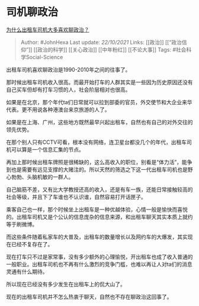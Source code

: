 # 司机聊政治
[为什么出租车司机大多喜欢聊政治？](https://www.zhihu.com/question/20362910/answer/2179499575)

> Author: #JohnHexa 
Last update: *22/10/2021* 
Links: [[政治]] [[“政治信仰”]] [[政治的科学]] [[关心政治]] [[中年粉红]] [[不论大事]]
Tags: #社会科学Social-Science  


出租车司机喜欢聊政治是1990-2010年之间的往事了。

那时候出租车司机收入很高。而最开始打车的人群其实是一些因为历史原因还没有自己买车但却有打车习惯的人，社会阶层相对也很高。

如果是在北京，那个年代ta们日常就可以拉到部委的官员，外交使节和大企业来华代表。更不用说各种港澳台来京旅游的人了。

如果是在上海、广州，这些地方既然最早兴起出租车，自然也有自己的对外交往的领先优势。

在那个别人只有CCTV可看，根本没有网络，连卫星台都没几个的年代，出租车司机可以算是一个信息汇集的节点。

再加上那时候出租车牌照是很稀缺的，这么高收入的职位，别看是“体力活”，能争到也是需要有远见支撑的大赌注的。所以天然的筛选之下这一代出租车司机也是野心勃勃、头脑机敏的一群人。

自己脑筋不差，又有比大学教授还高的收入，还是有车一族，还能日常接触较高的社会等级，并且下了车谁也不认识谁，自然容易打开话匣子。

乘客自己也一样，那个时候坐上出租车是一种优越体验，心情一般是愉快而喜悦的。出租车司机又是个公认的信息庞杂的信息来源，和出租车聊天其实本质上就约等于刷微博。

而这些条件随着私家车的大普及，出租车的数量增长以及网约车的大爆发，其实现在已经不复存在了。

现在打车只不过是家常事，没有多少额外的心理愉悦，开出租车也成了收入普通的一般职业。出租车司机也不再有什么激烈的竞争门槛，也难以再让人对ta们的消息灵通有什么期待。

所以现在已经没有多少发生在出租车上的侃大山了。

现在的出租车司机并不怎么热衷于聊天，自然也不存在聊政治这回事了。